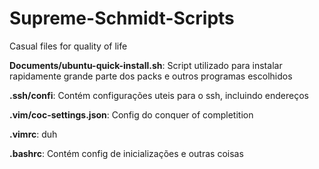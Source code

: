 # Supreme-Schmidt-Scripts
Casual files for quality of life

**Documents/ubuntu-quick-install.sh**: Script utilizado para instalar rapidamente grande parte dos packs e outros programas escolhidos

**.ssh/confi**: Contém configurações uteis para o ssh, incluindo endereços

**.vim/coc-settings.json**: Config do conquer of completition

**.vimrc**: duh

**.bashrc**: Contém config de inicializações e outras coisas

